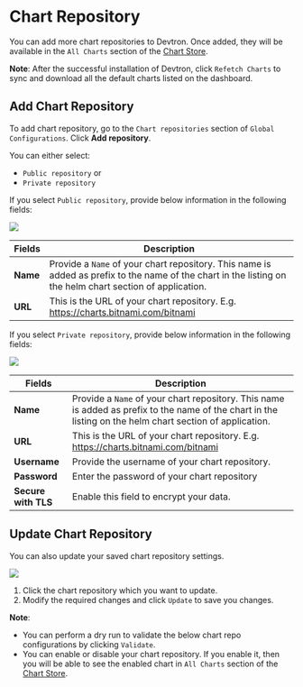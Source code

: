 # Chart Repository

You can add more chart repositories to Devtron. Once added, they will be available in the `All Charts` section of the [Chart Store](https://docs.devtron.ai/usage/deploy-chart/overview-of-charts).

**Note**: After the successful installation of Devtron, click `Refetch Charts` to sync and download all the default charts listed on the dashboard.

## Add Chart Repository

To add chart repository, go to the `Chart repositories` section of `Global Configurations`. Click **Add repository**.

You can either select:
 * `Public repository` or
 * `Private repository`

If you select `Public repository`, provide below information in the following fields:

![](https://devtron-public-asset.s3.us-east-2.amazonaws.com/images/global-configurations/chart-repo/add-chart-repository-public.jpg)

| Fields | Description |
| --- | --- |
| **Name** | Provide a `Name` of your chart repository. This name is added as prefix to the name of the chart in the listing on the helm chart section of application. |
| **URL** | This is the URL of your chart repository. E.g. https://charts.bitnami.com/bitnami |


If you select `Private repository`, provide below information in the following fields:

![](https://devtron-public-asset.s3.us-east-2.amazonaws.com/images/global-configurations/chart-repo/add-chart-repository-private.jpg)

| Fields | Description |
| --- | --- |
| **Name** | Provide a `Name` of your chart repository. This name is added as prefix to the name of the chart in the listing on the helm chart section of application. |
| **URL** | This is the URL of your chart repository. E.g. https://charts.bitnami.com/bitnami |
| **Username** | Provide the username of your chart repository. |
| **Password** | Enter the password of your chart repository |
| **Secure with TLS** | Enable this field to encrypt your data. |


## Update Chart Repository

You can also update your saved chart repository settings. 

![](https://devtron-public-asset.s3.us-east-2.amazonaws.com/images/global-configurations/chart-repo/update-chart-repository.jpg)

1. Click the chart repository which you want to update. 
2. Modify the required changes and click `Update` to save you changes.

**Note**: 
* You can perform a dry run to validate the below chart repo configurations by clicking `Validate`.
* You can enable or disable your chart repository. If you enable it, then you will be able to see the enabled chart in `All Charts` section of the [Chart Store](https://docs.devtron.ai/usage/deploy-chart/overview-of-charts).

